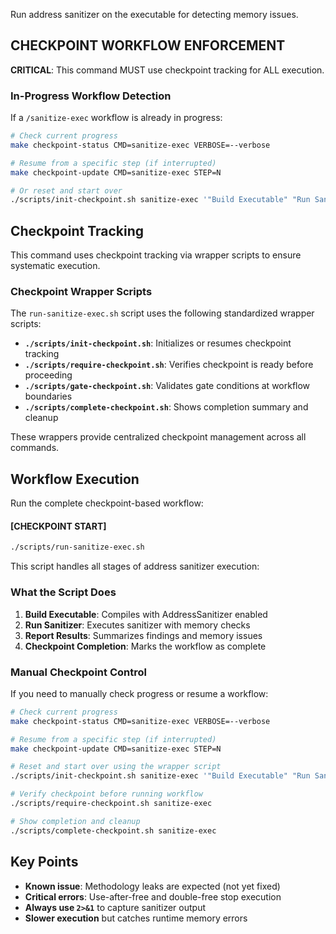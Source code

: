 Run address sanitizer on the executable for detecting memory issues.

## CHECKPOINT WORKFLOW ENFORCEMENT

**CRITICAL**: This command MUST use checkpoint tracking for ALL execution.

### In-Progress Workflow Detection

If a `/sanitize-exec` workflow is already in progress:

```bash
# Check current progress
make checkpoint-status CMD=sanitize-exec VERBOSE=--verbose

# Resume from a specific step (if interrupted)
make checkpoint-update CMD=sanitize-exec STEP=N

# Or reset and start over
./scripts/init-checkpoint.sh sanitize-exec '"Build Executable" "Run Sanitizer" "Report Results"'
```

## Checkpoint Tracking

This command uses checkpoint tracking via wrapper scripts to ensure systematic execution.

### Checkpoint Wrapper Scripts

The `run-sanitize-exec.sh` script uses the following standardized wrapper scripts:

- **`./scripts/init-checkpoint.sh`**: Initializes or resumes checkpoint tracking
- **`./scripts/require-checkpoint.sh`**: Verifies checkpoint is ready before proceeding
- **`./scripts/gate-checkpoint.sh`**: Validates gate conditions at workflow boundaries
- **`./scripts/complete-checkpoint.sh`**: Shows completion summary and cleanup

These wrappers provide centralized checkpoint management across all commands.

## Workflow Execution

Run the complete checkpoint-based workflow:

#### [CHECKPOINT START]

```bash
./scripts/run-sanitize-exec.sh
```

This script handles all stages of address sanitizer execution:

### What the Script Does

1. **Build Executable**: Compiles with AddressSanitizer enabled
2. **Run Sanitizer**: Executes sanitizer with memory checks
3. **Report Results**: Summarizes findings and memory issues
4. **Checkpoint Completion**: Marks the workflow as complete

### Manual Checkpoint Control

If you need to manually check progress or resume a workflow:

```bash
# Check current progress
make checkpoint-status CMD=sanitize-exec VERBOSE=--verbose

# Resume from a specific step (if interrupted)
make checkpoint-update CMD=sanitize-exec STEP=N

# Reset and start over using the wrapper script
./scripts/init-checkpoint.sh sanitize-exec '"Build Executable" "Run Sanitizer" "Report Results"'

# Verify checkpoint before running workflow
./scripts/require-checkpoint.sh sanitize-exec

# Show completion and cleanup
./scripts/complete-checkpoint.sh sanitize-exec
```

## Key Points

- **Known issue**: Methodology leaks are expected (not yet fixed)
- **Critical errors**: Use-after-free and double-free stop execution
- **Always use `2>&1`** to capture sanitizer output
- **Slower execution** but catches runtime memory errors